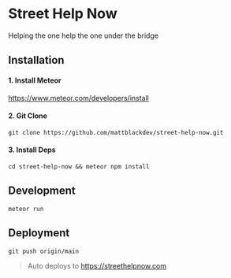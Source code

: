 # Street Help Now

Helping the one help the one under the bridge

## Installation

#### 1. Install Meteor

https://www.meteor.com/developers/install

#### 2. Git Clone

`git clone https://github.com/mattblackdev/street-help-now.git`

#### 3. Install Deps

`cd street-help-now && meteor npm install`

## Development

`meteor run`

## Deployment

`git push origin/main`

> Auto deploys to https://streethelpnow.com
